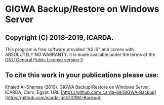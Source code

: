 # GIGWA Backup/Restore on Windows Server

## Copyright (C) 2018-2019, ICARDA.
This program is free software provided "AS IS" and comes with ABSOLUTELY NO WARRANTY. It is made available under the terms of the [GNU General Public License version 3](https://www.gnu.org/licenses/gpl-3.0.en.html)

## To cite this work in your publications please use:
Khaled Al-Shamaa (2019). GIGWA Backup/Restore on Windows Server. ICARDA, Cairo, Egypt. URL [https://github.com/icarda-git/GIGWA-Backup](https://github.com/icarda-git/GIGWA-Backup).
